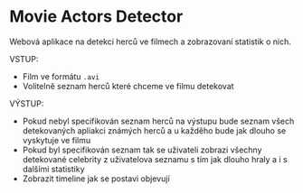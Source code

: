# Movie Actors Detector

Webová aplikace na detekci herců ve filmech a zobrazovaní statistik o nich.

VSTUP:
  - Film ve formátu `.avi`
  - Volitelně seznam herců které chceme ve filmu detekovat

VÝSTUP:
  - Pokud nebyl specifikován seznam herců na výstupu bude seznam všech detekovaných apliakci známých herců a u každěho bude jak dlouho se vyskytuje ve filmu
  - Pokud byl specifikován seznam tak se uživateli zobrazi všechny detekované celebrity z uživatelova seznamu s tím jak dlouho hraly a i s dalšími statistiky
  - Zobrazit timeline jak se postavi objevují
